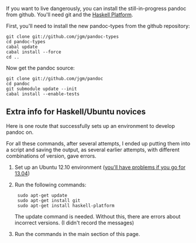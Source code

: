 If you want to live dangerously, you can install the still-in-progress pandoc from github.  You'll need git and the [Haskell Platform](http://www.haskell.org/platform/).

First, you'll need to install the new pandoc-types from the github repository:

    git clone git://github.com/jgm/pandoc-types
    cd pandoc-types
    cabal update
    cabal install --force
    cd ..

Now get the pandoc source:

    git clone git://github.com/jgm/pandoc
    cd pandoc
    git submodule update --init
    cabal install --enable-tests

## Extra info for Haskell/Ubuntu novices

Here is one route that successfully sets up an environment to develop pandoc on.

For all these commands, after several attempts, I ended up putting them into a script and saving the output, as several earlier attempts, with different combinations of version, gave errors.

1. Set up an Ubuntu 12.10 environment ([you'll have problems if you go for 13.04](http://askubuntu.com/questions/286764/how-to-install-haskell-platform-for-ubuntu-13-04))
1. Run the following commands:

        sudo apt-get update
        sudo apt-get install git
        sudo apt-get install haskell-platform

    The update command is needed. Without this, there are errors about incorrect versions. (I didn't record the messages)

1. Run the commands in the main section of this page.